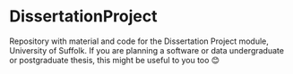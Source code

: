 # DissertationProject
Repository with material and code for the Dissertation Project module, University of Suffolk. If you are planning a software or data undergraduate or postgraduate thesis, this might be useful to you too 😊
